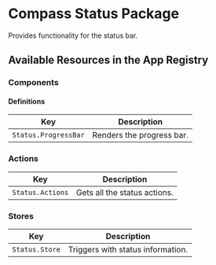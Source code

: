# Compass Status Package

Provides functionality for the status bar.

## Available Resources in the App Registry

### Components

#### Definitions

| Key                  | Description               |
|----------------------|---------------------------|
| `Status.ProgressBar` | Renders the progress bar. |

### Actions

| Key              | Description                  |
|------------------|------------------------------|
| `Status.Actions` | Gets all the status actions. |

### Stores

| Key            | Description                       |
|----------------|-----------------------------------|
| `Status.Store` | Triggers with status information. |
